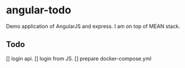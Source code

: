 # angular-todo

Demo application of AngularJS and express.
I am on top of MEAN stack.

## Todo

[] login api.
[] login from JS.
[] prepare docker-compose.yml
